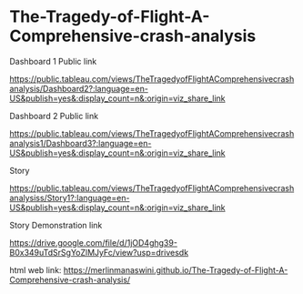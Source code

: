 # The-Tragedy-of-Flight-A-Comprehensive-crash-analysis

Dashboard 1 Public link

https://public.tableau.com/views/TheTragedyofFlightAComprehensivecrashanalysis/Dashboard2?:language=en-US&publish=yes&:display_count=n&:origin=viz_share_link

Dashboard 2 Public link

https://public.tableau.com/views/TheTragedyofFlightAComprehensivecrashanalysis1/Dashboard3?:language=en-US&publish=yes&:display_count=n&:origin=viz_share_link

Story

https://public.tableau.com/views/TheTragedyofFlightAComprehensivecrashanalysiss/Story1?:language=en-US&publish=yes&:display_count=n&:origin=viz_share_link

Story Demonstration link

https://drive.google.com/file/d/1jOD4ghg39-B0x349uTdSrSgYoZlMJyFc/view?usp=drivesdk

html web link:
https://merlinmanaswini.github.io/The-Tragedy-of-Flight-A-Comprehensive-crash-analysis/
